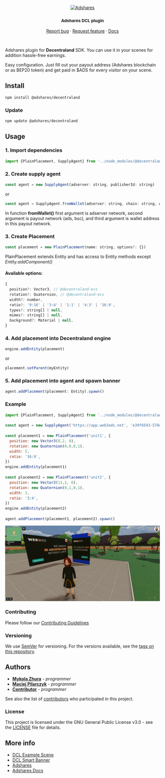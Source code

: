 <p align="center">
  <a href="https://adshares.net/">
    <img src="https://adshares.net/logos/ads.svg" alt="Adshares" width=72 height=72>
  </a>
  <h3 align="center"><small>Adshares DCL plugin</small></h3>
  <p align="center">
    <a href="https://github.com/adshares/decentraland/issues/new?template=bug_report.md&labels=Bug">Report bug</a>
    ·
    <a href="https://github.com/adshares/decentraland/issues/new?template=feature_request.md&labels=New%20Feature">Request feature</a>
    ·
    <a href="https://docs.adshares.net/adserver/">Docs</a>
  </p>
</p>

<br>

Adshares plugin for **Decentraland** SDK. You can use it in your scenes for addition hassle-free earnings.

Easy configuration. Just fill out your payout address (Adshares blockchain or as BEP20 token) and get paid in $ADS for every visitor on your scene.

## Install

```bash
npm install @adshares/decentraland
```

### Update

```bash
npm update @adshares/decentraland
```

## Usage

### 1. Import dependencies

```js
import {PlainPlacement, SupplyAgent} from '../node_modules/@decentraland/src/index'
```

### 2. Create supply agent

```js
const agent = new SupplyAgent(adserver: string, publisherId: string)
```

or

```js
const agent = SupplyAgent.fromWallet(adserver: string, chain: string, wallet: string)
```

In function **fromWallet()** first argument is adserver network, second argument is payout network (ads, bsc), and third argument is wallet address in this payout network.

### 3. Create Placement

```js
const placement = new PlainPlacement(name: string, options?: {})
```

PlainPlacement extends Entity and has access to Entity methods except *Entity.addComponent()*

#### Available options:

```js
{
  position?: Vector3, // @decentraland-ecs
  rotation?: Quaternion, // @decentraland-ecs
  width?: number,
  ratio?: '9:16' | '3:4' | '1:1' | '4:3' | '16:9',
  types?: string[] | null,
  mimes?: string[] | null,
  background?: Material | null,
}
```

### 4. Add placement into Decentraland engine

```js
engine.addEntity(placement)
```
or 

```js
placement.setParent(myEntity)
```

### 5. Add placement into agent and spawn banner

```js
agent.addPlacement(placement: Entity).spawn()
```

### Example

```js
import {PlainPlacement, SupplyAgent} from '../node_modules/@decentraland/src/index'

const agent = new SupplyAgent('https://app.web3ads.net', 'e39f6593-578e-41f0-8d06-88aff41c6a19')

const placement1 = new PlainPlacement('unit1', {
  position: new Vector3(8,2, 8),
  rotation: new Quaternion(0,0,0,1),
  width: 5,
  ratio: '16:9',
})
engine.addEntity(placement1)

const placement2 = new PlainPlacement('unit2', {
  position: new Vector3(11,2, 6),
  rotation: new Quaternion(0,1,0,1),
  width: 3,
  ratio: '3:4',
})
engine.addEntity(placement2)

agent.addPlacement(placement1, placement2).spawn()
```

![Placement example](/assets/placement_example.png "Decentraland scene")

### Contributing

Please follow our [Contributing Guidelines](docs/CONTRIBUTING.md)

### Versioning

We use [SemVer](http://semver.org/) for versioning. For the versions available, see the [tags on this repository](https://github.com/adshares/decentraland/tags).

## Authors

- **[Mykola Zhura](https://github.com/Niko-Yea)** - _programmer_
- **[Maciej Pilarczyk](https://github.com/m-pilarczyk)** - _programmer_
- **[Contributor](https://github.com/smartsir796)** - _programmer_

See also the list of [contributors](https://github.com/adshares/decentraland/contributors) who participated in this project.

### License

This project is licensed under the GNU General Public License v3.0 - see the [LICENSE](LICENSE) file for details.

## More info

- [DCL Example Scene](https://github.com/adshares/dcl-scene)
- [DCL Smart Banner](https://github.com/adshares/dcl-smart-banner)
- [Adshares](https://adshares.net)
- [Adshares Docs](https://docs.adshares.net)
